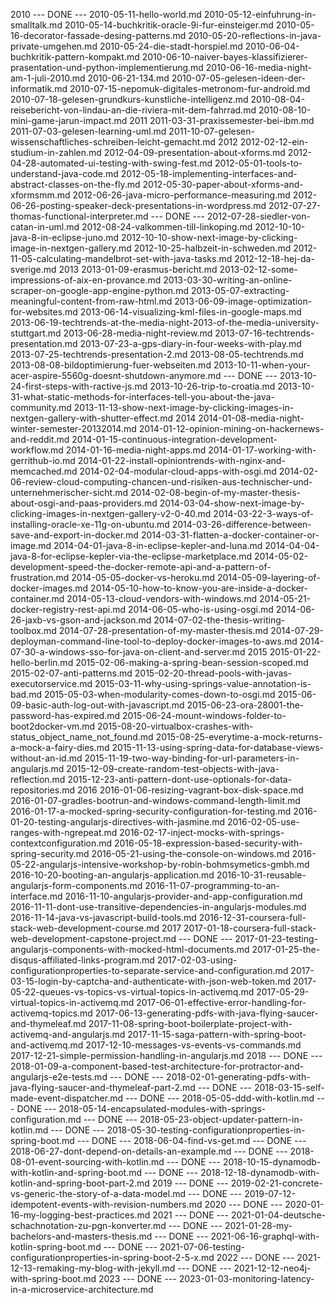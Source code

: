2010
--- DONE --- 2010-05-11-hello-world.md
2010-05-12-einfuhrung-in-smalltalk.md
2010-05-14-buchkritik-oracle-9i-fur-einsteiger.md
2010-05-16-decorator-fassade-desing-patterns.md
2010-05-20-reflections-in-java-private-umgehen.md
2010-05-24-die-stadt-horspiel.md
2010-06-04-buchkritik-pattern-kompakt.md
2010-06-10-naiver-bayes-klassifizierer-prasentation-und-python-implementierung.md
2010-06-16-media-night-am-1-juli-2010.md
2010-06-21-134.md
2010-07-05-gelesen-ideen-der-informatik.md
2010-07-15-nepomuk-digitales-metronom-fur-android.md
2010-07-18-gelesen-grundkurs-kunstliche-intelligenz.md
2010-08-04-reisebericht-von-lindau-an-die-riviera-mit-dem-fahrrad.md
2010-08-10-mini-game-jarun-impact.md
2011
2011-03-31-praxissemester-bei-ibm.md
2011-07-03-gelesen-learning-uml.md
2011-10-07-gelesen-wissenschaftliches-schreiben-leicht-gemacht.md
2012
2012-02-12-ein-studium-in-zahlen.md
2012-04-09-presentation-about-xforms.md
2012-04-28-automated-ui-testing-with-swing-fest.md
2012-05-01-tools-to-understand-java-code.md
2012-05-18-implementing-interfaces-and-abstract-classes-on-the-fly.md
2012-05-30-paper-about-xforms-and-xformsmm.md
2012-06-26-java-micro-performance-measuring.md
2012-06-26-posting-speaker-deck-presentations-in-wordpress.md
2012-07-27-thomas-functional-interpreter.md
--- DONE --- 2012-07-28-siedler-von-catan-in-uml.md
2012-08-24-valkommen-till-linkoping.md
2012-10-10-java-8-in-eclipse-juno.md
2012-10-10-show-next-image-by-clicking-image-in-nextgen-gallery.md
2012-10-25-halbzeit-in-schweden.md
2012-11-05-calculating-mandelbrot-set-with-java-tasks.md
2012-12-18-hej-da-sverige.md
2013
2013-01-09-erasmus-bericht.md
2013-02-12-some-impressions-of-aix-en-provance.md
2013-03-30-writing-an-online-scraper-on-google-app-engine-python.md
2013-05-07-extracting-meaningful-content-from-raw-html.md
2013-06-09-image-optimization-for-websites.md
2013-06-14-visualizing-kml-files-in-google-maps.md
2013-06-19-techtrends-at-the-media-night-2013-of-the-media-university-stuttgart.md
2013-06-28-media-night-review.md
2013-07-16-techtrends-presentation.md
2013-07-23-a-gps-diary-in-four-weeks-with-play.md
2013-07-25-techtrends-presentation-2.md
2013-08-05-techtrends.md
2013-08-08-bildoptimierung-fuer-webseiten.md
2013-10-11-when-your-acer-aspire-5560g-doesnt-shutdown-anymore.md
--- DONE --- 2013-10-24-first-steps-with-ractive-js.md
2013-10-26-trip-to-croatia.md
2013-10-31-what-static-methods-for-interfaces-tell-you-about-the-java-community.md
2013-11-13-show-next-image-by-clicking-images-in-nextgen-gallery-with-shutter-effect.md
2014
2014-01-08-media-night-winter-semester-20132014.md
2014-01-12-opinion-mining-on-hackernews-and-reddit.md
2014-01-15-continuous-integration-development-workflow.md
2014-01-16-media-night-apps.md
2014-01-17-working-with-gerrithub-io.md
2014-01-22-install-opiniontrends-with-nginx-and-memcached.md
2014-02-04-modular-cloud-apps-with-osgi.md
2014-02-06-review-cloud-computing-chancen-und-risiken-aus-technischer-und-unternehmerischer-sicht.md
2014-02-08-begin-of-my-master-thesis-about-osgi-and-paas-providers.md
2014-03-04-show-next-image-by-clicking-images-in-nextgen-gallery-v2-0-40.md
2014-03-22-3-ways-of-installing-oracle-xe-11g-on-ubuntu.md
2014-03-26-difference-between-save-and-export-in-docker.md
2014-03-31-flatten-a-docker-container-or-image.md
2014-04-01-java-8-in-eclipse-kepler-and-luna.md
2014-04-04-java-8-for-eclipse-kepler-via-the-eclipse-marketplace.md
2014-05-02-development-speed-the-docker-remote-api-and-a-pattern-of-frustration.md
2014-05-05-docker-vs-heroku.md
2014-05-09-layering-of-docker-images.md
2014-05-10-how-to-know-you-are-inside-a-docker-container.md
2014-05-13-cloud-vendors-with-windows.md
2014-05-21-docker-registry-rest-api.md
2014-06-05-who-is-using-osgi.md
2014-06-26-jaxb-vs-gson-and-jackson.md
2014-07-02-the-thesis-writing-toolbox.md
2014-07-28-presentation-of-my-master-thesis.md
2014-07-29-deployman-command-line-tool-to-deploy-docker-images-to-aws.md
2014-07-30-a-windows-sso-for-java-on-client-and-server.md
2015
2015-01-22-hello-berlin.md
2015-02-06-making-a-spring-bean-session-scoped.md
2015-02-07-anti-patterns.md
2015-02-20-thread-pools-with-javas-executorservice.md
2015-03-11-why-using-springs-value-annotation-is-bad.md
2015-05-03-when-modularity-comes-down-to-osgi.md
2015-06-09-basic-auth-log-out-with-javascript.md
2015-06-23-ora-28001-the-password-has-expired.md
2015-06-24-mount-windows-folder-to-boot2docker-vm.md
2015-08-20-virtualbox-crashes-with-status_object_name_not_found.md
2015-08-25-everytime-a-mock-returns-a-mock-a-fairy-dies.md
2015-11-13-using-spring-data-for-database-views-without-an-id.md
2015-11-19-two-way-binding-for-url-parameters-in-angularjs.md
2015-12-09-create-random-test-objects-with-java-reflection.md
2015-12-23-anti-pattern-dont-use-optionals-for-data-repositories.md
2016
2016-01-06-resizing-vagrant-box-disk-space.md
2016-01-07-gradles-bootrun-and-windows-command-length-limit.md
2016-01-17-a-mocked-spring-security-configuration-for-testing.md
2016-01-20-testing-angularjs-directives-with-jasmine.md
2016-02-05-use-ranges-with-ngrepeat.md
2016-02-17-inject-mocks-with-springs-contextconfiguration.md
2016-05-18-expression-based-security-with-spring-security.md
2016-05-21-using-the-console-on-windows.md
2016-05-22-angularjs-intensive-workshop-by-robin-bohmsymetics-gmbh.md
2016-10-20-booting-an-angularjs-application.md
2016-10-31-reusable-angularjs-form-components.md
2016-11-07-programming-to-an-interface.md
2016-11-10-angularjs-provider-and-app-configuration.md
2016-11-11-dont-use-transitive-dependencies-in-angularjs-modules.md
2016-11-14-java-vs-javascript-build-tools.md
2016-12-31-coursera-full-stack-web-development-course.md
2017
2017-01-18-coursera-full-stack-web-development-capstone-project.md
--- DONE --- 2017-01-23-testing-angularjs-components-with-mocked-html-documents.md
2017-01-25-the-disqus-affiliated-links-program.md
2017-02-03-using-configurationproperties-to-separate-service-and-configuration.md
2017-03-15-login-by-captcha-and-authenticate-with-json-web-token.md
2017-05-22-queues-vs-topics-vs-virtual-topics-in-activemq.md
2017-05-29-virtual-topics-in-activemq.md
2017-06-01-effective-error-handling-for-activemq-topics.md
2017-06-13-generating-pdfs-with-java-flying-saucer-and-thymeleaf.md
2017-11-08-spring-boot-boilerplate-project-with-activemq-and-angularjs.md
2017-11-15-saga-pattern-with-spring-boot-and-activemq.md
2017-12-10-messages-vs-events-vs-commands.md
2017-12-21-simple-permission-handling-in-angularjs.md
2018
--- DONE --- 2018-01-09-a-component-based-test-architecture-for-protractor-and-angularjs-e2e-tests.md
--- DONE --- 2018-02-01-generating-pdfs-with-java-flying-saucer-and-thymeleaf-part-2.md
--- DONE --- 2018-03-15-self-made-event-dispatcher.md
--- DONE --- 2018-05-05-ddd-with-kotlin.md
--- DONE --- 2018-05-14-encapsulated-modules-with-springs-configuration.md
--- DONE --- 2018-05-23-object-updater-pattern-in-kotlin.md
--- DONE --- 2018-05-30-testing-configurationproperties-in-spring-boot.md
--- DONE --- 2018-06-04-find-vs-get.md
--- DONE --- 2018-06-27-dont-depend-on-details-an-example.md
--- DONE --- 2018-08-01-event-sourcing-with-kotlin.md
--- DONE --- 2018-10-15-dynamodb-with-kotlin-and-spring-boot.md
--- DONE --- 2018-12-18-dynamodb-with-kotlin-and-spring-boot-part-2.md
2019
--- DONE --- 2019-02-21-concrete-vs-generic-the-story-of-a-data-model.md
--- DONE --- 2019-07-12-idempotent-events-with-revision-numbers.md
2020
--- DONE --- 2020-01-16-my-logging-best-practices.md
2021
--- DONE --- 2021-01-04-deutsche-schachnotation-zu-pgn-konverter.md
--- DONE --- 2021-01-28-my-bachelors-and-masters-thesis.md
--- DONE --- 2021-06-16-graphql-with-kotlin-spring-boot.md
--- DONE --- 2021-07-06-testing-configurationproperties-in-spring-boot-2-5-x.md
2022
--- DONE --- 2021-12-13-remaking-my-blog-with-jekyll.md
--- DONE --- 2021-12-12-neo4j-with-spring-boot.md
2023
--- DONE --- 2023-01-03-monitoring-latency-in-a-microservice-architecture.md
